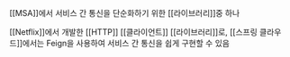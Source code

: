 [[MSA]]에서 서비스 간 통신을 단순화하기 위한 [[라이브러리]]중 하나

[[Netflix]]에서 개발한 [[HTTP]] [[클라이언트]] [[라이브러리]]로, [[스프링 클라우드]]에서는 Feign을 사용하여 서비스 간 통신을 쉽게 구현할 수 있음


